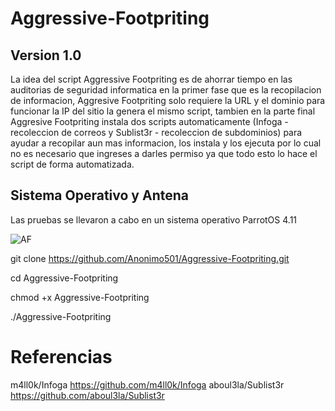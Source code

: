 # Aggressive-Footpriting

## Version 1.0
La idea del script Aggressive Footpriting es de ahorrar tiempo en las auditorias de seguridad informatica en la primer fase que es la recopilacion de informacion, Aggresive Footpriting solo requiere la URL y el dominio para funcionar la IP del sitio la genera el mismo script, tambien en la parte final Aggresive Footpriting instala dos scripts automaticamente (Infoga - recoleccion de correos y Sublist3r - recoleccion de subdominios) para ayudar a recopilar aun mas informacion, los instala y los ejecuta por lo cual no es necesario que ingreses a darles permiso ya que todo esto lo hace el script de forma automatizada.

## Sistema Operativo y Antena
Las pruebas se llevaron a cabo en un sistema operativo ParrotOS 4.11

![AF](https://user-images.githubusercontent.com/67207446/87739303-2c995900-c7a5-11ea-8bc2-26732d2b65ef.PNG)

git clone https://github.com/Anonimo501/Aggressive-Footpriting.git

cd Aggressive-Footpriting

chmod +x Aggressive-Footpriting

./Aggressive-Footpriting

# Referencias

m4ll0k/Infoga https://github.com/m4ll0k/Infoga
aboul3la/Sublist3r https://github.com/aboul3la/Sublist3r
